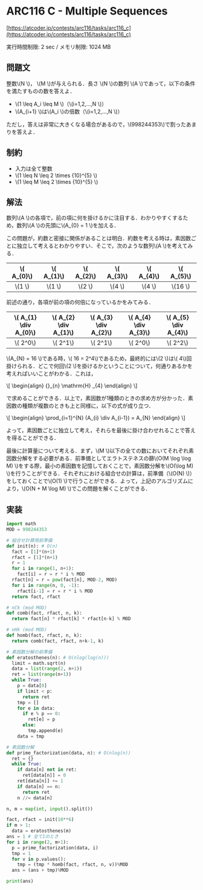 # ARC116 C - Multiple Sequences

[https://atcoder.jp/contests/arc116/tasks/arc116_c](https://atcoder.jp/contests/arc116/tasks/arc116_c)

実行時間制限: 2 sec / メモリ制限: 1024 MB

## 問題文

整数\\(N \\)， \\(M \\)が与えられる．長さ \\(N \\)の数列 \\(A \\)であって，以下の条件を満たすものの数を答えよ．

- \\(1 \leq A_i \leq M \\)（\\(i=1,2,...,N \\)）
- \\(A_{i+1} \\)は\\(A_i \\)の倍数（\\(i=1,2,...,N \\)）

ただし，答えは非常に大きくなる場合があるので，\\(998244353\\)で割ったあまりを答えよ．

## 制約

- 入力は全て整数
- \\(1 \leq N \leq 2 \times {10}^{5} \\)
- \\(1 \leq M \leq 2 \times {10}^{5} \\)

## 解法

数列\\(A \\)の各項で，前の項に何を掛けるかに注目する．わかりやすくするため，数列\\(A \\)の先頭に\\(A_{0} = 1 \\)を加える．

この問題が，約数と密接に関係があることは明白．約数を考える時は，素因数ごとに独立して考えるとわかりやすい．そこで，次のような数列\\(A \\)を考えてみる．

| \\( A_{0}\\) | \\( A_{1}\\) | \\( A_{2}\\) | \\( A_{3}\\) | \\( A_{4}\\) | \\( A_{5}\\) |
|:-:|:-:|:-:|:-:|:-:|:-:|
| \\(1 \\) | \\(1 \\) | \\(2 \\) | \\(4 \\) | \\(4 \\) | \\(16 \\)|

前述の通り，各項が前の項の何倍になっているかをみてみる．

| \\( A_{1} \div A_{0}\\) | \\( A_{2} \div A_{1}\\) | \\( A_{3} \div A_{2}\\) | \\( A_{4} \div A_{3}\\) | \\( A_{5} \div A_{4}\\) |
|:-:|:-:|:-:|:-:|:-:|
| \\( 2^0\\) | \\( 2^1\\) | \\( 2^1\\) | \\( 2^0\\) | \\( 2^2\\) |

\\(A_{N} = 16 \\)である時，\\( 16 = 2^4\\)であるため，最終的には\\(2 \\)は\\( 4\\)回掛けられる．どこで何回\\(2 \\)を掛けるかということについて，何通りあるかを考えればいいことがわかる．これは，

\\[
    \begin{align}
        {}_{n} \mathrm{H} _{4}
    \end{align}
\\]

で求めることができる．以上で，素因数が1種類のときの求め方が分かった．素因数の種類が複数のときも上と同様に，以下の式が成り立つ．

\\[
    \begin{align}
        \prod_{i=1}^{N} (A_{i} \div A_{i-1}) = A_{N}
    \end{align}
\\]

よって，素因数ごとに独立して考え，それらを最後に掛け合わせれることで答えを得ることができる．

最後に計算量について考える．まず，\\(M \\)以下の全ての数においてそれぞれ素因数分解をする必要がある．前準備としてエラトステネスの篩\\(O(M \log \log M) \\)をする際，最小の素因数を記憶しておくことで，素因数分解を\\(O(\log M) \\)を行うことができる．それぞれにおける組合せの計算は，前準備（\\(O(N) \\)）をしておくことで\\(O(1) \\)で行うことができる．よって，上記のアルゴリズムにより，\\(O(N + M \log M) \\)でこの問題を解くことができる．

## 実装

```py
import math
MOD = 998244353

# 組合せ計算用前準備
def init(n): # O(n)
  fact = [1]*(n+1)
  rfact = [1]*(n+1)
  r = 1
  for i in range(1, n+1):
    fact[i] = r = r * i % MOD
  rfact[n] = r = pow(fact[n], MOD-2, MOD)
  for i in range(n, 0, -1):
    rfact[i-1] = r = r * i % MOD
  return fact, rfact

# nCk (mod MOD)
def comb(fact, rfact, n, k):
  return fact[n] * rfact[k] * rfact[n-k] % MOD

# nHk (mod MOD)
def homb(fact, rfact, n, k):
  return comb(fact, rfact, n+k-1, k)

# 素因数分解の前準備
def eratosthenes(n): # O(nlog(log(n)))
  limit = math.sqrt(n)
  data = list(range(2, n+1))
  ret = list(range(n+1))
  while True:
    p = data[0]
    if limit < p:
      return ret
    tmp = []
    for e in data:
      if e % p == 0:
        ret[e] = p
      else:
        tmp.append(e)
    data = tmp

# 素因数分解
def prime_factorization(data, n): # O(nlog(n))
  ret = {}
  while True:
    if data[n] not in ret:
      ret[data[n]] = 0
    ret[data[n]] += 1
    if data[n] == n:
      return ret
    n //= data[n]

n, m = map(int, input().split())

fact, rfact = init(10**6)
if m > 1:
  data = eratosthenes(m)
ans = 1 # 全て1のとき
for i in range(2, m+1):
  p = prime_factorization(data, i)
  tmp = 1
  for v in p.values():
    tmp = (tmp * homb(fact, rfact, n, v))%MOD
  ans = (ans + tmp)%MOD

print(ans)
```